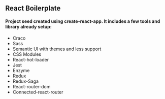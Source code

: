 ## React Boilerplate
#### Project seed created using create-react-app. It includes a few tools and library already setup:
- Craco
- Sass
- Semantic UI with themes and less support
- CSS Modules
- React-hot-loader
- Jest
- Enzyme
- Redux
- Redux-Saga
- React-router-dom
- Connected-react-router